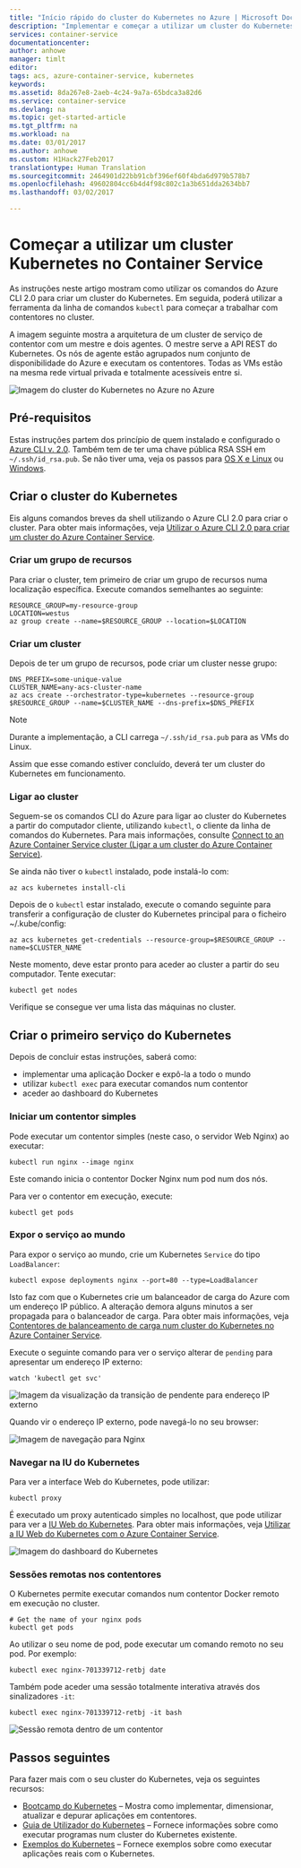 ```yaml
---
title: "Início rápido do cluster do Kubernetes no Azure | Microsoft Docs"
description: "Implementar e começar a utilizar um cluster do Kubernetes no Azure Container Service"
services: container-service
documentationcenter: 
author: anhowe
manager: timlt
editor: 
tags: acs, azure-container-service, kubernetes
keywords: 
ms.assetid: 8da267e8-2aeb-4c24-9a7a-65bdca3a82d6
ms.service: container-service
ms.devlang: na
ms.topic: get-started-article
ms.tgt_pltfrm: na
ms.workload: na
ms.date: 03/01/2017
ms.author: anhowe
ms.custom: H1Hack27Feb2017
translationtype: Human Translation
ms.sourcegitcommit: 2464901d22bb91cbf396ef60f4bda6d979b578b7
ms.openlocfilehash: 49602804cc6b4d4f98c802c1a3b651dda2634bb7
ms.lasthandoff: 03/02/2017

---
```


# <a name="get-started-with-a-kubernetes-cluster-in-container-service"></a>Começar a utilizar um cluster Kubernetes no Container Service


As instruções neste artigo mostram como utilizar os comandos do Azure CLI 2.0 para criar um cluster do Kubernetes. Em seguida, poderá utilizar a ferramenta da linha de comandos `kubectl` para começar a trabalhar com contentores no cluster.

A imagem seguinte mostra a arquitetura de um cluster de serviço de contentor com um mestre e dois agentes. O mestre serve a API REST do Kubernetes. Os nós de agente estão agrupados num conjunto de disponibilidade do Azure e executam os contentores. Todas as VMs estão na mesma rede virtual privada e totalmente acessíveis entre si.

![Imagem do cluster do Kubernetes no Azure no Azure](media/container-service-kubernetes-walkthrough/kubernetes.png)

## <a name="prerequisites"></a>Pré-requisitos
Estas instruções partem dos princípio de quem instalado e configurado o [Azure CLI v. 2.0](/cli/azure/install-az-cli2). Também tem de ter uma chave pública RSA SSH em `~/.ssh/id_rsa.pub`. Se não tiver uma, veja os passos para [OS X e Linux](../virtual-machines/virtual-machines-linux-mac-create-ssh-keys.md) ou [Windows](../virtual-machines/virtual-machines-linux-ssh-from-windows.md).






## <a name="create-your-kubernetes-cluster"></a>Criar o cluster do Kubernetes

Eis alguns comandos breves da shell utilizando o Azure CLI 2.0 para criar o cluster. Para obter mais informações, veja [Utilizar o Azure CLI 2.0 para criar um cluster do Azure Container Service](container-service-create-acs-cluster-cli.md).

### <a name="create-a-resource-group"></a>Criar um grupo de recursos
Para criar o cluster, tem primeiro de criar um grupo de recursos numa localização específica. Execute comandos semelhantes ao seguinte:

```console
RESOURCE_GROUP=my-resource-group
LOCATION=westus
az group create --name=$RESOURCE_GROUP --location=$LOCATION
```

### <a name="create-a-cluster"></a>Criar um cluster
Depois de ter um grupo de recursos, pode criar um cluster nesse grupo:

```console
DNS_PREFIX=some-unique-value
CLUSTER_NAME=any-acs-cluster-name
az acs create --orchestrator-type=kubernetes --resource-group $RESOURCE_GROUP --name=$CLUSTER_NAME --dns-prefix=$DNS_PREFIX
```

> [!NOTE]
> Durante a implementação, a CLI carrega `~/.ssh/id_rsa.pub` para as VMs do Linux.
>

Assim que esse comando estiver concluído, deverá ter um cluster do Kubernetes em funcionamento.

### <a name="connect-to-the-cluster"></a>Ligar ao cluster

Seguem-se os comandos CLI do Azure para ligar ao cluster do Kubernetes a partir do computador cliente, utilizando `kubectl`, o cliente da linha de comandos do Kubernetes. Para mais informações, consulte [Connect to an Azure Container Service cluster (Ligar a um cluster do Azure Container Service)](container-service-connect.md).

Se ainda não tiver o `kubectl` instalado, pode instalá-lo com:

```console
az acs kubernetes install-cli
```

Depois de o `kubectl` estar instalado, execute o comando seguinte para transferir a configuração de cluster do Kubernetes principal para o ficheiro ~/.kube/config:

```console
az acs kubernetes get-credentials --resource-group=$RESOURCE_GROUP --name=$CLUSTER_NAME
```

Neste momento, deve estar pronto para aceder ao cluster a partir do seu computador. Tente executar:
```console
kubectl get nodes
```

Verifique se consegue ver uma lista das máquinas no cluster.

## <a name="create-your-first-kubernetes-service"></a>Criar o primeiro serviço do Kubernetes

Depois de concluir estas instruções, saberá como:
 * implementar uma aplicação Docker e expô-la a todo o mundo
 * utilizar `kubectl exec` para executar comandos num contentor 
 * aceder ao dashboard do Kubernetes

### <a name="start-a-simple-container"></a>Iniciar um contentor simples
Pode executar um contentor simples (neste caso, o servidor Web Nginx) ao executar:

```console
kubectl run nginx --image nginx
```

Este comando inicia o contentor Docker Nginx num pod num dos nós.

Para ver o contentor em execução, execute:

```console
kubectl get pods
```

### <a name="expose-the-service-to-the-world"></a>Expor o serviço ao mundo
Para expor o serviço ao mundo, crie um Kubernetes `Service` do tipo `LoadBalancer`:

```console
kubectl expose deployments nginx --port=80 --type=LoadBalancer
```

Isto faz com que o Kubernetes crie um balanceador de carga do Azure com um endereço IP público. A alteração demora alguns minutos a ser propagada para o balanceador de carga. Para obter mais informações, veja [Contentores de balanceamento de carga num cluster do Kubernetes no Azure Container Service](container-service-kubernetes-load-balancing.md).

Execute o seguinte comando para ver o serviço alterar de `pending` para apresentar um endereço IP externo:

```console
watch 'kubectl get svc'
```

  ![Imagem da visualização da transição de pendente para endereço IP externo](media/container-service-kubernetes-walkthrough/kubernetes-nginx3.png)

Quando vir o endereço IP externo, pode navegá-lo no seu browser:

  ![Imagem de navegação para Nginx](media/container-service-kubernetes-walkthrough/kubernetes-nginx4.png)  


### <a name="browse-the-kubernetes-ui"></a>Navegar na IU do Kubernetes
Para ver a interface Web do Kubernetes, pode utilizar:

```console
kubectl proxy
```
É executado um proxy autenticado simples no localhost, que pode utilizar para ver a [IU Web do Kubernetes](http://localhost:8001/ui). Para obter mais informações, veja [Utilizar a IU Web do Kubernetes com o Azure Container Service](container-service-kubernetes-ui.md).

![Imagem do dashboard do Kubernetes](media/container-service-kubernetes-walkthrough/kubernetes-dashboard.png)

### <a name="remote-sessions-inside-your-containers"></a>Sessões remotas nos contentores
O Kubernetes permite executar comandos num contentor Docker remoto em execução no cluster.

```console
# Get the name of your nginx pods
kubectl get pods
```

Ao utilizar o seu nome de pod, pode executar um comando remoto no seu pod.  Por exemplo:

```console
kubectl exec nginx-701339712-retbj date
```

Também pode aceder uma sessão totalmente interativa através dos sinalizadores `-it`:

```console
kubectl exec nginx-701339712-retbj -it bash
```

![Sessão remota dentro de um contentor](media/container-service-kubernetes-walkthrough/kubernetes-remote.png)



## <a name="next-steps"></a>Passos seguintes

Para fazer mais com o seu cluster do Kubernetes, veja os seguintes recursos:

* [Bootcamp do Kubernetes](https://katacoda.com/embed/kubernetes-bootcamp/1/) – Mostra como implementar, dimensionar, atualizar e depurar aplicações em contentores.
* [Guia de Utilizador do Kubernetes](http://kubernetes.io/docs/user-guide/) – Fornece informações sobre como executar programas num cluster do Kubernetes existente.
* [Exemplos do Kubernetes](https://github.com/kubernetes/kubernetes/tree/master/examples) – Fornece exemplos sobre como executar aplicações reais com o Kubernetes.

